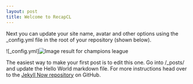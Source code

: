 ```yaml
---
layout: post
title: Welcome to RecapCL
---
```


Next you can update your site name, avatar and other options using the _config.yml file in the root of your repository (shown below).

![_config.yml]<img src="https://c1.staticflickr.com/3/2845/13307741383_76b5e36755_b.jpg" alt="Image result for champions league"/>

The easiest way to make your first post is to edit this one. Go into /_posts/ and update the Hello World markdown file. For more instructions head over to the [Jekyll Now repository](https://github.com/barryclark/jekyll-now) on GitHub.
